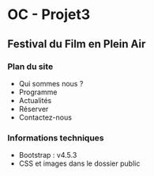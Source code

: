 # OC - Projet3 
## Festival du Film en Plein Air
### Plan du site
* Qui sommes nous ?
* Programme
* Actualités
* Réserver
* Contactez-nous
### Informations techniques
* Bootstrap : v4.5.3
* CSS et images dans le dossier public